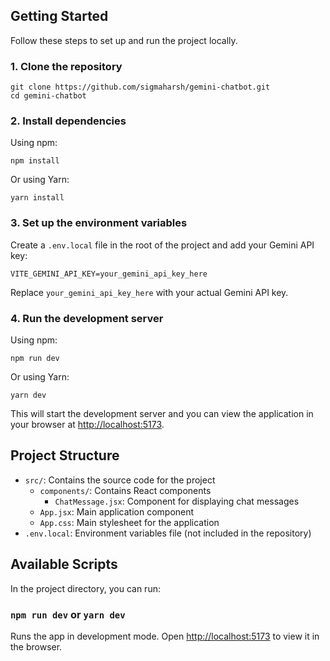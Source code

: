 

  <h2>Getting Started</h2>
  <p>Follow these steps to set up and run the project locally.</p>

  <h3>1. Clone the repository</h3>
  <pre><code>git clone https://github.com/sigmaharsh/gemini-chatbot.git
cd gemini-chatbot</code></pre>

  <h3>2. Install dependencies</h3>
  <p>Using npm:</p>
  <pre><code>npm install</code></pre>
  <p>Or using Yarn:</p>
  <pre><code>yarn install</code></pre>

  <h3>3. Set up the environment variables</h3>
  <p>Create a <code>.env.local</code> file in the root of the project and add your Gemini API key:</p>
  <pre><code>VITE_GEMINI_API_KEY=your_gemini_api_key_here</code></pre>
  <p>Replace <code>your_gemini_api_key_here</code> with your actual Gemini API key.</p>

  <h3>4. Run the development server</h3>
  <p>Using npm:</p>
  <pre><code>npm run dev</code></pre>
  <p>Or using Yarn:</p>
  <pre><code>yarn dev</code></pre>
  <p>This will start the development server and you can view the application in your browser at <a href="http://localhost:5173">http://localhost:5173</a>.</p>

  <h2>Project Structure</h2>
  <ul>
    <li><code>src/</code>: Contains the source code for the project
      <ul>
        <li><code>components/</code>: Contains React components
          <ul>
            <li><code>ChatMessage.jsx</code>: Component for displaying chat messages</li>
          </ul>
        </li>
        <li><code>App.jsx</code>: Main application component</li>
        <li><code>App.css</code>: Main stylesheet for the application</li>
      </ul>
    </li>
    <li><code>.env.local</code>: Environment variables file (not included in the repository)</li>
  </ul>

  <h2>Available Scripts</h2>
  <p>In the project directory, you can run:</p>

  <h3><code>npm run dev</code> or <code>yarn dev</code></h3>
  <p>Runs the app in development mode. Open <a href="http://localhost:5173">http://localhost:5173</a> to view it in the browser.</p>

</body>
